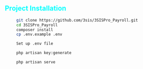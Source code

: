 <h2 style="color:cyan">Project Installation</h2>
   
```bash
     git clone https://github.com/3sis/3SISPro_Payroll.git
     cd 3SISPro_Payroll
     composer install
     cp .env.example .env

     Set up .env file

     php artisan key:generate

     php artisan serve
 ```    
     
   